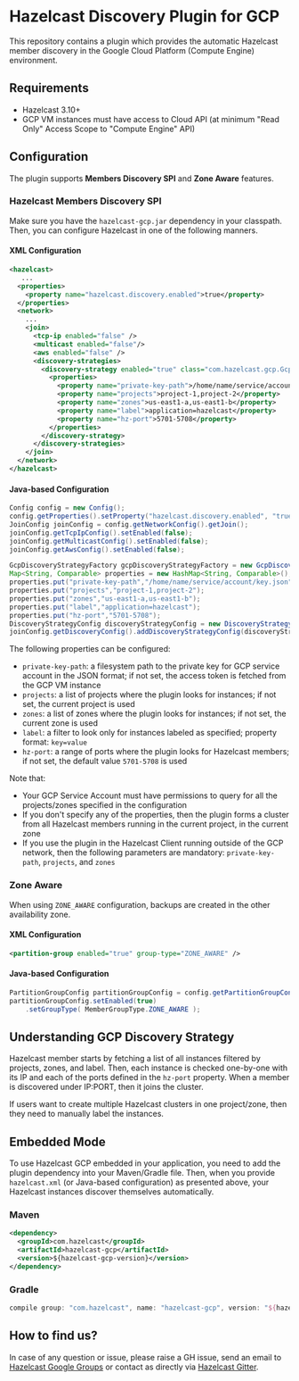 # Hazelcast Discovery Plugin for GCP

This repository contains a plugin which provides the automatic Hazelcast member discovery in the Google Cloud Platform (Compute Engine) environment.

## Requirements

- Hazelcast 3.10+
- GCP VM instances must have access to Cloud API (at minimum "Read Only" Access Scope to "Compute Engine" API)

## Configuration

The plugin supports **Members Discovery SPI** and **Zone Aware** features.

### Hazelcast Members Discovery SPI

Make sure you have the `hazelcast-gcp.jar` dependency in your classpath. Then, you can configure Hazelcast in one of the following manners.

#### XML Configuration

```xml
<hazelcast>
   ...
  <properties>
    <property name="hazelcast.discovery.enabled">true</property>
  </properties>
  <network>
    ...
    <join>
      <tcp-ip enabled="false" />
      <multicast enabled="false"/>
      <aws enabled="false" />
      <discovery-strategies>
        <discovery-strategy enabled="true" class="com.hazelcast.gcp.GcpDiscoveryStrategy">
          <properties>
            <property name="private-key-path">/home/name/service/account/key.json</property>
            <property name="projects">project-1,project-2</property>
            <property name="zones">us-east1-a,us-east1-b</property>
            <property name="label">application=hazelcast</property>
            <property name="hz-port">5701-5708</property>
          </properties>
        </discovery-strategy>
      </discovery-strategies>
    </join>
  </network>
</hazelcast>
```

#### Java-based Configuration

```java
Config config = new Config();
config.getProperties().setProperty("hazelcast.discovery.enabled", "true");
JoinConfig joinConfig = config.getNetworkConfig().getJoin();
joinConfig.getTcpIpConfig().setEnabled(false);
joinConfig.getMulticastConfig().setEnabled(false);
joinConfig.getAwsConfig().setEnabled(false);

GcpDiscoveryStrategyFactory gcpDiscoveryStrategyFactory = new GcpDiscoveryStrategyFactory();
Map<String, Comparable> properties = new HashMap<String, Comparable>();
properties.put("private-key-path","/home/name/service/account/key.json");
properties.put("projects","project-1,project-2");
properties.put("zones","us-east1-a,us-east1-b");
properties.put("label","application=hazelcast");
properties.put("hz-port","5701-5708");
DiscoveryStrategyConfig discoveryStrategyConfig = new DiscoveryStrategyConfig(gcpDiscoveryStrategyFactory, properties);
joinConfig.getDiscoveryConfig().addDiscoveryStrategyConfig(discoveryStrategyConfig);
```

The following properties can be configured:
* `private-key-path`: a filesystem path to the private key for GCP service account in the JSON format; if not set, the access token is fetched from the GCP VM instance
* `projects`: a list of projects where the plugin looks for instances; if not set, the current project is used
* `zones`: a list of zones where the plugin looks for instances; if not set, the current zone is used
* `label`: a filter to look only for instances labeled as specified; property format: `key=value`
* `hz-port`: a range of ports where the plugin looks for Hazelcast members; if not set, the default value `5701-5708` is used

Note that:
* Your GCP Service Account must have permissions to query for all the projects/zones specified in the configuration
* If you don't specify any of the properties, then the plugin forms a cluster from all Hazelcast members running in the current project, in the current zone
* If you use the plugin in the Hazelcast Client running outside of the GCP network, then the following parameters are mandatory: `private-key-path`, `projects`, and `zones`

### Zone Aware

When using `ZONE_AWARE` configuration, backups are created in the other availability zone.

#### XML Configuration

```xml
<partition-group enabled="true" group-type="ZONE_AWARE" />
```

#### Java-based Configuration

```java
PartitionGroupConfig partitionGroupConfig = config.getPartitionGroupConfig();
partitionGroupConfig.setEnabled(true)
    .setGroupType( MemberGroupType.ZONE_AWARE );
```

## Understanding GCP Discovery Strategy

Hazelcast member starts by fetching a list of all instances filtered by projects, zones, and label. Then, each instance is checked one-by-one with its IP and each of the ports defined in the `hz-port` property. When a member is discovered under IP:PORT, then it joins the cluster.

If users want to create multiple Hazelcast clusters in one project/zone, then they need to manually label the instances.
 
## Embedded Mode

To use Hazelcast GCP embedded in your application, you need to add the plugin dependency into your Maven/Gradle file. Then, when you provide `hazelcast.xml` (or Java-based configuration) as presented above, your Hazelcast instances discover themselves automatically.

### Maven

```xml
<dependency>
  <groupId>com.hazelcast</groupId>
  <artifactId>hazelcast-gcp</artifactId>
  <version>${hazelcast-gcp-version}</version>
</dependency>
```

### Gradle

```groovy
compile group: "com.hazelcast", name: "hazelcast-gcp", version: "${hazelcast-gcp-version}"
```

## How to find us?

In case of any question or issue, please raise a GH issue, send an email to [Hazelcast Google Groups](https://groups.google.com/forum/#!forum/hazelcast) or contact as directly via [Hazelcast Gitter](https://gitter.im/hazelcast/hazelcast).
